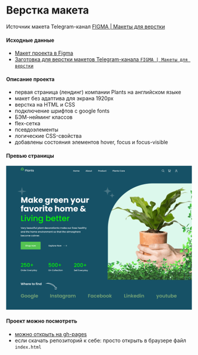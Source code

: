 # Верстка макета

Источник макета Telegram-канал [FIGMA | Макеты для верстки](https://t.me/+oXZSKMmXp6UyOGI6)

#### Исходные данные

- [Макет проекта в Figma](https://www.figma.com/file/5J9axIvb7Zs5jZNsXWEAlI/landing?type=design&node-id=0%3A1&mode=design&t=t6voa2tnNY6zd4VC-1)
- [Заготовка для верстки макетов Telegram-канала `FIGMA | Макеты для верстки`](https://github.com/MaketForFigma/Template)

#### Описание проекта

- первая страница (лендинг) компании Plants на английском языке
- макет без адаптива для экрана 1920px
- верстка на HTML и CSS
- подключение шрифтов с google fonts
- БЭМ-нейминг классов
- flex-сетка
- псевдоэлементы
- логические CSS-свойства
- добавлены состояния элементов hover, focus и focus-visible

#### Превью страницы

![Изображение первого экрана страницы](./img/page-preview_1920px_first-screen.png)

#### Проект можно посмотреть
- [можно открыть на gh-pages](https://marin-mar.github.io/plants-landing/)
- если скачать репозиторий к себе: просто открыть в браузере файл `index.html`
